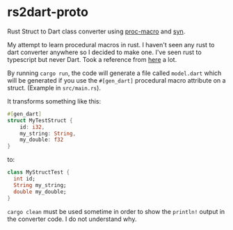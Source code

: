 # rs2dart-proto

Rust Struct to Dart class converter using [proc-macro](https://doc.rust-lang.org/reference/procedural-macros.html) and [syn](https://github.com/dtolnay/syn).

My attempt to learn procedural macros in rust. I haven't seen any rust to dart converter anywhere so I decided to make one. I've seen rust to typescript but never Dart. Took a reference from [here](https://github.com/dtolnay/syn/issues/516) a lot.

By running `cargo run`, the code will generate a file called `model.dart` which will be generated if you use the `#[gen_dart]` procedural macro attribute on a struct. (Example in `src/main.rs`). 

It transforms something like this:
```rust
#[gen_dart]
struct MyTestStruct {
    id: i32,
    my_string: String,
    my_double: f32
}
```
to:
```dart
class MyStructTest {
  int id;
  String my_string;
  double my_double;
}
```

`cargo clean` must be used sometime in order to show the `println!` output in the converter code. I do not understand why.
